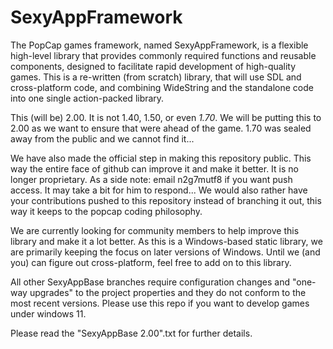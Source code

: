 # SexyAppFramework
The PopCap games framework, named SexyAppFramework, is a flexible high-level library that provides commonly required functions and reusable components, designed to facilitate rapid development of high-quality games.  This is a re-written (from scratch) library, that will use SDL and cross-platform code, and combining WideString and the standalone code into one single action-packed library.

This (will be) 2.00.  It is not 1.40, 1.50, or even *1.70*.  We will be putting this to 2.00 as we want to ensure that were ahead of the game.  1.70 was sealed away from the public and we cannot find it...

We have also made the official step in making this repository public.  This way the entire face of github can improve it and make it better.  It is no longer proprietary.
As a side note: email n2g7mutf8 if you want push access. It may take a bit for him to respond... We would also rather have your contributions pushed to this repository instead of branching it out, this way it keeps to the popcap coding philosophy.  

We are currently looking for community members to help improve this library and make it a lot better.  As this is a Windows-based static library, we are primarily keeping the focus
on later versions of Windows.  Until we (and you) can figure out cross-platform, feel free to add on to this library.  

All other SexyAppBase branches require configuration changes and "one-way upgrades" to the project properties and they do not conform to the most recent versions.  Please use this repo if you want to develop games under windows 11.  

Please read the "SexyAppBase 2.00".txt for further details.


